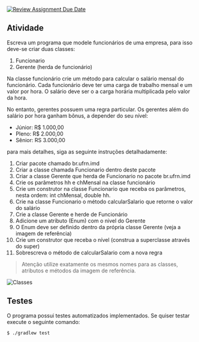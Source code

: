 [![Review Assignment Due Date](https://classroom.github.com/assets/deadline-readme-button-24ddc0f5d75046c5622901739e7c5dd533143b0c8e959d652212380cedb1ea36.svg)](https://classroom.github.com/a/U2tYFY7Y)
## Atividade

Escreva um programa que modele funcionários de uma empresa, para isso deve-se criar duas classes:

1. Funcionario
2. Gerente (herda de funcionário)

Na classe funcionário crie um método para calcular o salário mensal do funcionário. Cada funcionário deve ter uma carga de trabalho mensal e um valor por hora. O salário deve ser o a carga horária multiplicada pelo valor da hora.

No entanto, gerentes possuem uma regra particular. Os gerentes além do salário por hora ganham bônus, a depender do seu nível:

- Júnior: R$ 1.000,00
- Pleno: R$ 2.000,00
- Sênior: RS 3.000,00

para mais detalhes, siga as seguinte instruções detalhadamente:

1. Criar pacote chamado br.ufrn.imd
2. Criar a classe chamada Funcionario dentro deste pacote
3. Criar a classe Gerente que herda de Funcionario no pacote br.ufrn.imd
4. Crie os parâmetros hh e chMensal na classe funcionário
5. Crie um construtor na classe Funcionario que receba os parâmetros, nesta ordem: int chMensal, double hh.
6. Crie na classe Funcionario o método calcularSalario que retorne o valor do salário
7. Crie a classe Gerente e herde de Funcionário
8. Adicione um atributo (Enum) com o nivel do Gerente
9. O Enum deve ser definido dentro da própria classe Gerente (veja a imagem de referência)
10. Crie um construtor que receba o nível (construa a superclasse através do super)
11. Sobrescreva o método de calcularSalario com a nova regra

> Atenção utilize exatamente os mesmos nomes para as classes, atributos e métodos da imagem de referência.

![Classes](https://i.ibb.co/tZx4r8g/Captura-de-Tela-2021-11-25-a-s-20-07-51.png)

## Testes

O programa possui testes automatizados implementados. Se quiser testar execute o seguinte comando:

```console
$ ./gradlew test
```
